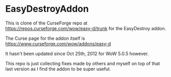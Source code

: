 # EasyDestroyAddon

This is clone of the CurseForge repo at https://repos.curseforge.com/wow/easy-d/trunk for the EasyDestroy addon.

The Curse page for the addon itself is https://www.curseforge.com/wow/addons/easy-d

It hasn't been updated since Oct 25th, 2012 for WoW 5.0.5 however.

This repo is just collecting fixes made by others and myself on top of that last version as I find the addon to be super useful.
